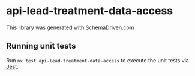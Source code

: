 
# api-lead-treatment-data-access

This library was generated with SchemaDriven.com

## Running unit tests

Run `nx test api-lead-treatment-data-access` to execute the unit tests via [Jest](https://jestjs.io).

